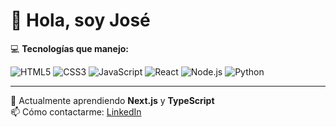 # 👋 Hola, soy José

💻 **Tecnologías que manejo:**

![HTML5](https://img.shields.io/badge/HTML5-E34F26?logo=html5&logoColor=white)
![CSS3](https://img.shields.io/badge/CSS3-1572B6?logo=css3&logoColor=white)
![JavaScript](https://img.shields.io/badge/JavaScript-F7DF1E?logo=javascript&logoColor=black)
![React](https://img.shields.io/badge/React-20232A?logo=react&logoColor=61DAFB)
![Node.js](https://img.shields.io/badge/Node.js-339933?logo=node.js&logoColor=white)
![Python](https://img.shields.io/badge/Python-3776AB?logo=python&logoColor=white)

---

🌱 Actualmente aprendiendo **Next.js** y **TypeScript**  
📫 Cómo contactarme: [LinkedIn](https://www.linkedin.com/in/tuusuario/)

